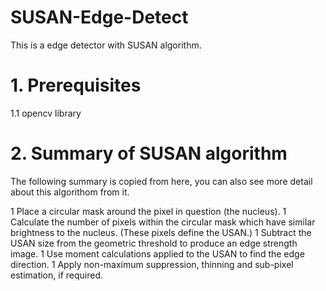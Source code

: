 # SUSAN-Edge-Detect
This is a edge detector with SUSAN algorithm.

# 1. Prerequisites
1.1 opencv library

# 2. Summary of SUSAN algorithm
The following summary is copied from here, you can also see more detail about this algorithom from it.

1 Place a circular mask around the pixel in question (the nucleus).
1 Calculate the number of pixels within the circular mask which have similar brightness to the nucleus. (These pixels define the USAN.)
1 Subtract the USAN size from the geometric threshold to produce an edge strength image.
1 Use moment calculations applied to the USAN to find the edge direction.
1 Apply non-maximum suppression, thinning and sub-pixel estimation, if required.
